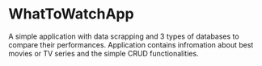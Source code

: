 # WhatToWatchApp
A simple application with data scrapping and 3 types of databases to compare their performances. Application contains infromation about best movies or TV series and the simple CRUD functionalities.
